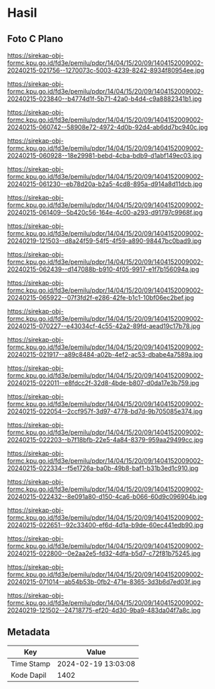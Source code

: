 # Hasil

## Foto C Plano

https://sirekap-obj-formc.kpu.go.id/fd3e/pemilu/pdpr/14/04/15/20/09/1404152009002-20240215-021756--1270073c-5003-4239-8242-8934f80954ee.jpg

https://sirekap-obj-formc.kpu.go.id/fd3e/pemilu/pdpr/14/04/15/20/09/1404152009002-20240215-023840--b4774d1f-5b71-42a0-b4d4-c9a8882341b1.jpg

https://sirekap-obj-formc.kpu.go.id/fd3e/pemilu/pdpr/14/04/15/20/09/1404152009002-20240215-060742--58908e72-4972-4d0b-92d4-ab6dd7bc940c.jpg

https://sirekap-obj-formc.kpu.go.id/fd3e/pemilu/pdpr/14/04/15/20/09/1404152009002-20240215-060928--18e29981-bebd-4cba-bdb9-d1abf149ec03.jpg

https://sirekap-obj-formc.kpu.go.id/fd3e/pemilu/pdpr/14/04/15/20/09/1404152009002-20240215-061230--eb78d20a-b2a5-4cd8-895a-d914a8d11dcb.jpg

https://sirekap-obj-formc.kpu.go.id/fd3e/pemilu/pdpr/14/04/15/20/09/1404152009002-20240215-061409--5b420c56-164e-4c00-a293-d91797c9968f.jpg

https://sirekap-obj-formc.kpu.go.id/fd3e/pemilu/pdpr/14/04/15/20/09/1404152009002-20240219-121503--d8a24f59-54f5-4f59-a890-98447bc0bad9.jpg

https://sirekap-obj-formc.kpu.go.id/fd3e/pemilu/pdpr/14/04/15/20/09/1404152009002-20240215-062439--d147088b-b910-4f05-9917-e1f7b156094a.jpg

https://sirekap-obj-formc.kpu.go.id/fd3e/pemilu/pdpr/14/04/15/20/09/1404152009002-20240215-065922--07f3fd2f-e286-42fe-b1c1-10bf06ec2bef.jpg

https://sirekap-obj-formc.kpu.go.id/fd3e/pemilu/pdpr/14/04/15/20/09/1404152009002-20240215-070227--e43034cf-4c55-42a2-89fd-aead19c17b78.jpg

https://sirekap-obj-formc.kpu.go.id/fd3e/pemilu/pdpr/14/04/15/20/09/1404152009002-20240215-021917--a89c8484-a02b-4ef2-ac53-dbabe4a7589a.jpg

https://sirekap-obj-formc.kpu.go.id/fd3e/pemilu/pdpr/14/04/15/20/09/1404152009002-20240215-022011--e8fdcc2f-32d8-4bde-b807-d0da17e3b759.jpg

https://sirekap-obj-formc.kpu.go.id/fd3e/pemilu/pdpr/14/04/15/20/09/1404152009002-20240215-022054--2ccf957f-3d97-4778-bd7d-9b705085e374.jpg

https://sirekap-obj-formc.kpu.go.id/fd3e/pemilu/pdpr/14/04/15/20/09/1404152009002-20240215-022203--b7f18bfb-22e5-4a84-8379-959aa29499cc.jpg

https://sirekap-obj-formc.kpu.go.id/fd3e/pemilu/pdpr/14/04/15/20/09/1404152009002-20240215-022334--f5e1726a-ba0b-49b8-baf1-b31b3ed1c910.jpg

https://sirekap-obj-formc.kpu.go.id/fd3e/pemilu/pdpr/14/04/15/20/09/1404152009002-20240215-022432--8e091a80-d150-4ca6-b066-60d9c096904b.jpg

https://sirekap-obj-formc.kpu.go.id/fd3e/pemilu/pdpr/14/04/15/20/09/1404152009002-20240215-022651--92c33400-ef6d-4d1a-b9de-60ec441edb90.jpg

https://sirekap-obj-formc.kpu.go.id/fd3e/pemilu/pdpr/14/04/15/20/09/1404152009002-20240215-022800--0e2aa2e5-fd32-4dfa-b5d7-c72f81b75245.jpg

https://sirekap-obj-formc.kpu.go.id/fd3e/pemilu/pdpr/14/04/15/20/09/1404152009002-20240215-071014--ab54b53b-0fb2-471e-8365-3d3b6d7ed03f.jpg

https://sirekap-obj-formc.kpu.go.id/fd3e/pemilu/pdpr/14/04/15/20/09/1404152009002-20240219-121502--24718775-ef20-4d30-9ba9-483da04f7a8c.jpg


## Metadata

| Key        | Value               |
| ---------- | ------------------- |
| Time Stamp | 2024-02-19 13:03:08 |
| Kode Dapil | 1402                |



